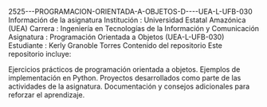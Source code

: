 2525---PROGRAMACION-ORIENTADA-A-OBJETOS-D----UEA-L-UFB-030
Información de la asignatura
Institución : Universidad Estatal Amazónica (UEA)
Carrera : Ingeniería en Tecnologías de la Información y Comunicación
Asignatura : Programación Orientada a Objetos (UEA-L-UFB-030)
Estudiante : Kerly Granoble Torres
Contenido del repositorio
Este repositorio incluye:

Ejercicios prácticos de programación orientada a objetos.
Ejemplos de implementación en Python.
Proyectos desarrollados como parte de las actividades de la asignatura.
Documentación y consejos adicionales para reforzar el aprendizaje.
